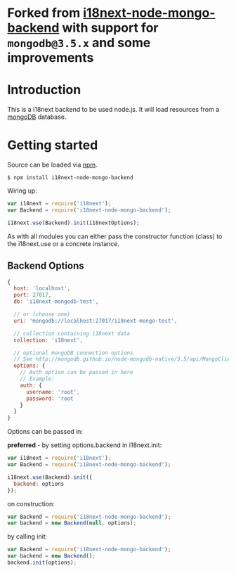 # Forked from [i18next-node-mongo-backend](https://github.com/gian788/i18next-node-mongo-backend) with support for `mongodb@3.5.x` and some improvements

# Introduction

This is a i18next backend to be used node.js. It will load resources from a [mongoDB](https://www.mongodb.org) database.

# Getting started

Source can be loaded via [npm](https://www.npmjs.com/package/i18next-node-mongodb-backend).

```
$ npm install i18next-node-mongo-backend
```

Wiring up:

```js
var i18next = require('i18next');
var Backend = require('i18next-node-mongo-backend');

i18next.use(Backend).init(i18nextOptions);
```

As with all modules you can either pass the constructor function (class) to the i18next.use or a concrete instance.

## Backend Options

```js
{
  host: 'localhost',
  port: 27017,
  db: 'i18next-mongodb-test',

  // or (choose one)
  uri: 'mongodb://localhost:27017/i18next-mongo-test',

  // collection containing i18next data
  collection: 'i18next',

  // optional mongoDB connection options
  // See http://mongodb.github.io/node-mongodb-native/3.5/api/MongoClient.html#.connect
  options: {
    // Auth option can be passed in here
    // Example:
    auth: {
      username: 'root',
      password: 'root
    }
  }
}
```

Options can be passed in:

**preferred** - by setting options.backend in i18next.init:

```js
var i18next = require('i18next');
var Backend = require('i18next-node-mongo-backend');

i18next.use(Backend).init({
  backend: options
});
```

on construction:

```js
var Backend = require('i18next-node-mongo-backend');
var backend = new Backend(null, options);
```

by calling init:

```js
var Backend = require('i18next-node-mongo-backend');
var backend = new Backend();
backend.init(options);
```
